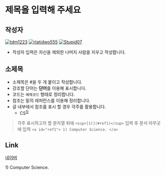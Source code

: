 # **제목을 입력해 주세요**

## 작성자
[![tdm1223](https://avatars1.githubusercontent.com/u/21440957?s=100&v=4)](https://github.com/tdm1223)
[![rlatjdwo555](https://avatars0.githubusercontent.com/u/28692938?s=100&v=4)](https://github.com/rlatjdwo555)
[![Stupid07](https://avatars1.githubusercontent.com/u/35564566?s=100&v=4)](https://github.com/Stupid07)

- 작성자 입력은 자신을 제외한 나머지 사람을 지우고 작성합니다.

## 소제목
- 소제목은 #을 두 개 붙이고 작성합니다.
- 강조할 단어는 **단어**를 이용해 표시합니다.
- 코드는 ```예제코드``` 형태로 정리합니다.
- 참조는 밑의 레퍼런스를 이용해 정리합니다.
- 글 내부에서 참조를 표시 할 경우 각주를 활용합니다.
    - CS<sup>[1)](#ref1)</sup>
> 각주 표시하고자 할 문자열 뒤에 `<sup>[1)](#ref1)</sup>` 입력 후
> 문서 아무곳에 입력 `<a id="ref1"> 1) Computer Science. </a>`

## Link
[네이버](https://www.naver.com)

<a id="ref1">
1) Computer Science.
</a>
